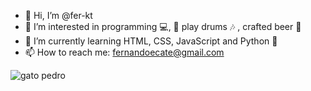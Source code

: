 - 👋 Hi, I’m @fer-kt
- 👀 I’m interested in programming :computer:, :metal: play drums :notes: , crafted beer :beers:
- 🌱 I’m currently learning HTML, CSS, JavaScript and Python :snake:
- 📫 How to reach me: fernandoecate@gmail.com 

![gato pedro](https://user-images.githubusercontent.com/79463279/120423937-cf1ce500-c341-11eb-8384-d815dbef14ca.jpeg)
